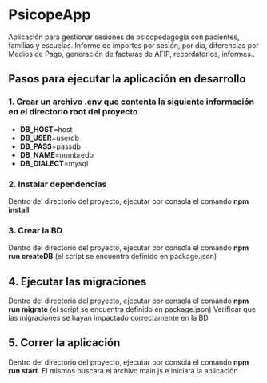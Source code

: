 # PsicopeApp

Aplicación para gestionar sesiones de psicopedagogía con pacientes, familias y escuelas. Informe de importes por sesión, por día, diferencias por Medios de Pago,
generación de facturas de AFIP, recordatorios, informes..

## Pasos para ejecutar la aplicación en desarrollo

### 1. Crear un archivo .env que contenta la siguiente información en el directorio root del proyecto
* **DB_HOST**=host
* **DB_USER**=userdb
* **DB_PASS**=passdb
* **DB_NAME**=nombredb
* **DB_DIALECT**=mysql

### 2. Instalar dependencias

Dentro del directorio del proyecto, ejecutar por consola el comando **npm install**

### 3. Crear la BD

Dentro del directorio del proyecto, ejecutar por consola el comando **npm run createDB** (el script se encuentra definido en package.json)

## 4. Ejecutar las migraciones

Dentro del directorio del proyecto, ejecutar por consola el comando **npm run migrate** (el script se encuentra definido en package.json)
Verificar que las migraciones se hayan impactado correctamente en la BD

## 5. Correr la aplicación
Dentro del directorio del proyecto, ejecutar por consola el comando **npm run start**. El mismos buscará el archivo main.js e iniciará la aplicación
